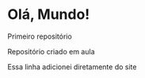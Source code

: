 # Olá, Mundo!
Primeiro repositório

Repositório criado em aula

Essa linha adicionei diretamente do site
